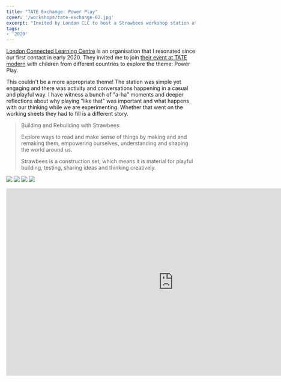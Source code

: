 ```yaml
---
title: "TATE Exchange: Power Play"
cover: '/workshops/tate-exchange-02.jpg'
excerpt: "Invited by London CLC to host a Strawbees workshop station at TATE Exchange to explore the theme of Power and Play."
tags:
- '2020'
---
```


[London Connected Learning Centre](https://londonclc.org.uk/) is an organisation that I resonated since our first contact in early 2020. They invited me to join [their event at TATE modern](https://londonclc.org.uk/2020/02/28/power-play-at-tate-exchange/) with children from different countries to explore the theme: Power Play.

This couldn't be a more appropriate theme! The station was simple yet engaging and there was activity and conversations happening in a casual and playful way. I have witness a bunch of "a-ha" moments and deeper reflections about why playing "like that" was important and what happens with our thinking while we are experimenting. Whether that went on the working sheets they had to fill is a different story.

> Building and Rebuilding with Strawbees:
>
> Explore ways to read and make sense of things by making and and remaking them, empowering ourselves, understanding and shaping the world around us.
>
> Strawbees is a construction set, which means it is material for playful building, testing, sharing ideas and thinking creatively.

![](/workshops/tate-exchange-01.jpg)
![](/workshops/tate-exchange-02.jpg)
![](/workshops/tate-exchange-03.jpg)
![](/workshops/tate-exchange-04.jpg)

<iframe width="890" height="500" src="https://www.youtube.com/embed/nmSj93RiJ6g" frameborder="0" allow="accelerometer; autoplay; encrypted-media; gyroscope; picture-in-picture" allowfullscreen></iframe>
